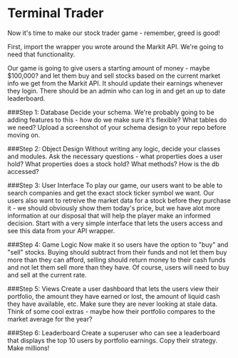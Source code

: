 Terminal Trader
=================

Now it's time to make our stock trader game - remember, greed is good!

First, import the wrapper you wrote around the Markit API. We're going to need that functionality.

Our game is going to give users a starting amount of money - maybe $100,000? and let them buy and sell stocks based on the current market info we get from the Markit API. It should update their earnings whenever they login. There should be an admin who can log in and get an up to date leaderboard.

###Step 1: Database
Decide your schema. We're probably going to be adding features to this - how do we make sure it's flexible? What tables do we need? Upload a screenshot of your schema design to your repo before moving on.

###Step 2: Object Design
Without writing any logic, decide your classes and modules. Ask the necessary questions - what properties does a user hold? What properties does a stock hold? What methods? How is the db accessed?

###Step 3: User Interface
To play our game, our users want to be able to search companies and get the exact stock ticker symbol we want. Our users also want to retreive the market data for a stock before they purchase it - we should obviously show them today's price, but we have alot more information at our disposal that will help the player make an informed decision. Start with a very simple interface that lets the users access and see this data from your API wrapper.

###Step 4: Game Logic
Now make it so users have the option to "buy" and "sell" stocks. Buying should subtract from their funds and not let them buy more than they can afford, selling should return money to their cash funds and not let them sell more than they have. Of course, users will need to buy and sell at the current rate. 

###Step 5: Views
Create a user dashboard that lets the users view their portfolio, the amount they have earned or lost, the amount of liquid cash they have available, etc. Make sure they are never looking at stale data. Think of some cool extras - maybe how their portfolio compares to the market average for the year?

###Step 6: Leaderboard
Create a superuser who can see a leaderboard that displays the top 10 users by portfolio earnings. Copy their strategy. Make millions!
